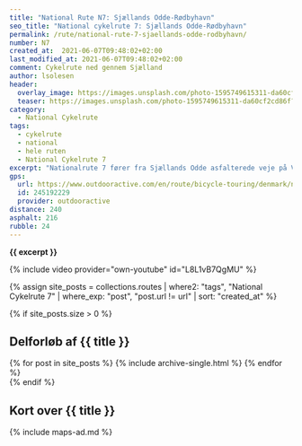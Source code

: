 ```yaml
---
title: "National Rute N7: Sjællands Odde-Rødbyhavn"
seo_title: "National cykelrute 7: Sjællands Odde-Rødbyhavn"
permalink: /rute/national-rute-7-sjaellands-odde-rodbyhavn/
number: N7
created_at:  2021-06-07T09:48:02+02:00
last_modified_at: 2021-06-07T09:48:02+02:00
comment: Cykelrute ned gennem Sjælland
author: lsolesen
header:
  overlay_image: https://images.unsplash.com/photo-1595749615311-da60cf2cd86f?ixid=MnwxMjA3fDB8MHxwaG90by1wYWdlfHx8fGVufDB8fHx8&ixlib=rb-1.2.1&auto=format&fit=crop&h=600&w=1200&q=10
  teaser: https://images.unsplash.com/photo-1595749615311-da60cf2cd86f?ixid=MnwxMjA3fDB8MHxwaG90by1wYWdlfHx8fGVufDB8fHx8&ixlib=rb-1.2.1&auto=format&fit=crop&h=300&w=400&q=10
category:
  - National Cykelrute
tags:
  - cykelrute
  - national
  - hele ruten
  - National Cykelrute 7
excerpt: "Nationalrute 7 fører fra Sjællands Odde asfalterede veje på Vestsjælland gennem behagelige landsbyer og marker. Ruten er meget børnevenlig, hvis du anser Sommerlandet Sjælland, BonBon Land, Knuthenborg Safari Park og badeland Lalandia som gode attraktioner."
gps:
  url: https://www.outdooractive.com/en/route/bicycle-touring/denmark/national-cykelrute-n7-odden-rodby/245192229/
  id: 245192229
  provider: outdooractive
distance: 240
asphalt: 216
rubble: 24
---
```


**{{ excerpt }}**

{% include video provider="own-youtube" id="L8L1vB7QgMU" %}

{% assign site_posts = collections.routes | where2: "tags", "National Cykelrute 7" | where_exp: "post", "post.url != url" | sort: "created_at" %}

{% if site_posts.size > 0 %}

## Delforløb af {{ title }}

<div class="feature__wrapper">
  {% for post in site_posts %}
    {% include archive-single.html %}
  {% endfor %}
</div>
{% endif %}

## Kort over {{ title }}

{% include maps-ad.md %}
